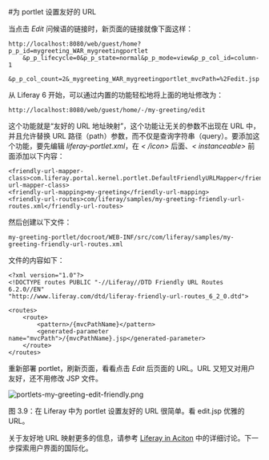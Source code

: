 #为 portlet 设置友好的 URL

当点击 _Edit_ 问候语的链接时，新页面的链接就像下面这样：

```
http://localhost:8080/web/guest/home?p_p_id=mygreeting_WAR_mygreetingportlet
    &p_p_lifecycle=0&p_p_state=normal&p_p_mode=view&p_p_col_id=column-1
    &p_p_col_count=2&_mygreeting_WAR_mygreetingportlet_mvcPath=%2Fedit.jsp
```

从 Liferay 6 开始，可以通过内置的功能轻松地将上面的地址修改为：

```
http://localhost:8080/web/guest/home/-/my-greeting/edit
```

这个功能就是“友好的 URL 地址映射”，这个功能让无关的参数不出现在 URL 中，并且允许替换 URL 路径（path）参数，而不仅是查询字符串（query）。要添加这个功能，要先编辑 _liferay-portlet.xml_，在 _< /icon>_ 后面、_< instanceable>_ 前面添加以下内容：

```
<friendly-url-mapper-class>com.liferay.portal.kernel.portlet.DefaultFriendlyURLMapper</friendly-url-mapper-class>
<friendly-url-mapping>my-greeting</friendly-url-mapping>
<friendly-url-routes>com/liferay/samples/my-greeting-friendly-url-routes.xml</friendly-url-routes>
```

然后创建以下文件：

```
my-greeting-portlet/docroot/WEB-INF/src/com/liferay/samples/my-greeting-friendly-url-routes.xml
```

文件的内容如下：

```
<?xml version="1.0"?>
<!DOCTYPE routes PUBLIC "-//Liferay//DTD Friendly URL Routes 6.2.0//EN"
"http://www.liferay.com/dtd/liferay-friendly-url-routes_6_2_0.dtd">

<routes>
    <route>
        <pattern>/{mvcPathName}</pattern>
        <generated-parameter name="mvcPath">/{mvcPathName}.jsp</generated-parameter>
    </route>
</routes>
```

重新部署 portlet，刷新页面，看看点击 _Edit_ 后页面的 URL。URL 又短又对用户友好，还不用修改 JSP 文件。

![portlets-my-greeting-edit-friendly.png](https://www.liferay.com/c/document_library/get_file?groupId=14&uuid=f0c42107-db77-4121-9837-d1ce506b823a)

图 3.9：在 Liferay 中为 portlet 设置友好的 URL 很简单。看 edit.jsp 优雅的 URL。

关于友好地 URL 映射更多的信息，请参考 [Liferay in Aciton](https://www.manning.com/books/liferay-in-action) 中的详细讨论。下一步探索用户界面的国际化。